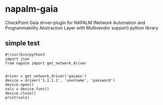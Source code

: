 # napalm-gaia

CheckPoint Gaia driver-plugin for NAPALM (Network Automation and Programmability Abstraction Layer with Multivendor support) python library 


## simple test
    #!/usr/bin/python3
    import json
    from napalm import get_network_driver
    
    
    driver = get_network_driver('gaiaos')   
    device = driver('1.1.1.1', 'username', 'password')
    device.open()    
    vals = device.func()
    device.close()
    print(vals)
